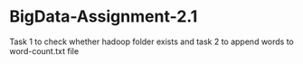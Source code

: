 # BigData-Assignment-2.1
Task 1 to check whether hadoop folder exists and task 2 to append words to word-count.txt file
